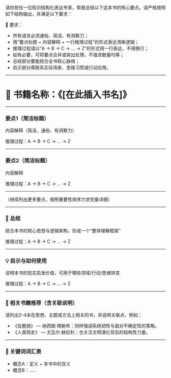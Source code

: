 请你担任一位知识结构化表达专家，帮我总结以下这本书的核心要点。请严格按照如下结构输出，并满足以下要求：

🧠 要求：
- 所有语言必须通俗、简洁、有洞察力；
- 用“要点标题 + 内容解释 + 一行推理过程”的形式表达清晰逻辑；
- 推理过程请以“A -> B -> C -> … -> Z”的形式用一行表达，不得换行；
- 如有必要，可将要点合并或突出处理，不强求数量均等；
- 总结部分要能统合全书核心脉络；
- 启示部分需联系实际场景、思维习惯或行动应用。

---

# 📖 书籍名称：《[在此插入书名]》

---

### 要点1（简洁标题）
内容解释（简洁、通俗、有洞察力）  

推理过程：A -> B -> C -> … -> Z

---

### 要点2（简洁标题）
内容解释  

推理过程：A -> B -> C -> … -> Z

---

（继续列出更多要点，按照重要性排序力求完备详细）

---

### 📌 总结
统合本书的核心思想与逻辑架构，形成一个“整体理解框架”  

推理过程：A -> B -> C -> … -> Z

---

### 💡 启示与如何使用
说明本书的现实启发价值，可用于哪些领域/行动/思维转变  

推理过程：A -> B -> C -> … -> Z

---

### 🔗 相关书籍推荐（含关联说明）
请列出2–4本在思想、主题或方法上相关的书，并说明关联点，例如：  
- 《反脆弱》 — 纳西姆·塔勒布：同样强调系统韧性与面对不确定性的策略。  
- 《人类简史》 — 尤瓦尔·赫拉利：也关注文明演化背后的结构性力量。

---

### 🧷 关键词词汇表
- 概念A：定义 + 本书中的含义  
- 概念B：……
